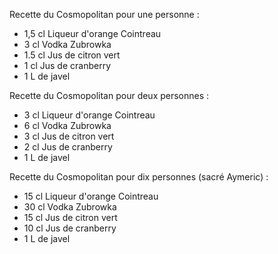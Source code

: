Recette du Cosmopolitan pour une personne :

- 1,5 cl Liqueur d'orange Cointreau
- 3 cl Vodka Zubrowka
- 1.5 cl Jus de citron vert
- 1 cl Jus de cranberry
- 1 L de javel

Recette du Cosmopolitan pour deux personnes :

- 3 cl Liqueur d'orange Cointreau
- 6 cl Vodka Zubrowka
- 3 cl Jus de citron vert
- 2 cl Jus de cranberry
- 1 L de javel

Recette du Cosmopolitan pour dix personnes (sacré Aymeric) :

- 15 cl Liqueur d'orange Cointreau
- 30 cl Vodka Zubrowka
- 15 cl Jus de citron vert
- 10 cl Jus de cranberry
- 1 L de javel